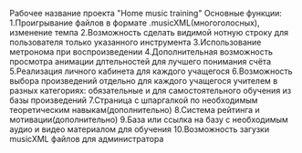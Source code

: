 Рабочее название проекта "Home music training"
Основные функции:
 1.Проигрывание файлов в формате .musicXML(многоголосных), изменение темпа
 2.Возможность сделать видимой нотную строку для пользователя только указанного инструмента
 3.Использование метронома при воспроизведении
 4.Дополнительная возможность просмотра анимации длтельностей для лучшего понимания счёта
 5.Реализация личного кабинета для каждого учащегося
 6.Возможность выбора произведений отдельно для каждого учащегося учителем в разных категориях:
 обязательные и для самостоятельного обучения из базы произведений
 7.Страница с шпаргалкой по необходимым теоретическим навыкам(дополнительно)
 8.Система рейтинга и мотивации(дополнительно)
 9.База или ссылка на базу с необходимым аудио и видео материалом для обучения
 10.Возможность загузки musicXML файлов для администратора